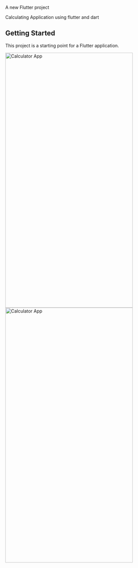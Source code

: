 
A new Flutter project 

Calculating Application using flutter and dart

## Getting Started

This project is a starting point for a Flutter application.

<img src="https://github.com/GeorgeYoussef27/Calculator-App-using-Flutter/assets/117766890/6c84a3fb-3cfd-4528-8553-4e379b6ab588" alt="Calculator App" width="400" height="800">
<img src="https://github.com/GeorgeYoussef27/Calculator-App-using-Flutter/assets/117766890/ea9a0611-df52-4cd3-a366-6929b420b989" alt="Calculator App" width="400" height="800">

